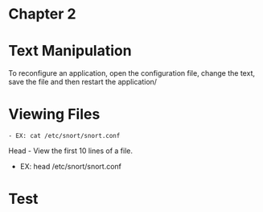 # Chapter 2

# Text Manipulation
To reconfigure an application, open the configuration file, change the text, save the file and then restart the application/

# Viewing Files
    - EX: cat /etc/snort/snort.conf
 Head - View the first 10 lines of a file. 
- EX: head /etc/snort/snort.conf


# Test
